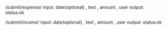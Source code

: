/submit/expense/
    input: date(optional) , text , amount , user
    output: status:ok

/submit/income/
    input: date(optional) , text , amount , user
    output: status:ok